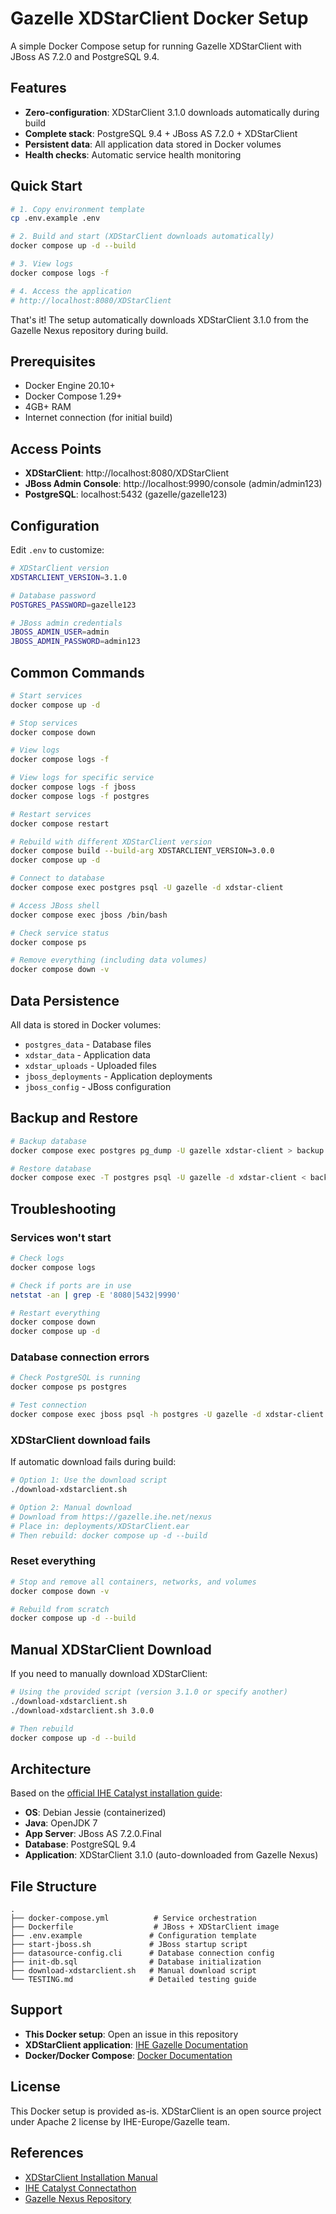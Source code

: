# Gazelle XDStarClient Docker Setup

A simple Docker Compose setup for running Gazelle XDStarClient with JBoss AS 7.2.0 and PostgreSQL 9.4.

## Features

- **Zero-configuration**: XDStarClient 3.1.0 downloads automatically during build
- **Complete stack**: PostgreSQL 9.4 + JBoss AS 7.2.0 + XDStarClient
- **Persistent data**: All application data stored in Docker volumes
- **Health checks**: Automatic service health monitoring

## Quick Start

```bash
# 1. Copy environment template
cp .env.example .env

# 2. Build and start (XDStarClient downloads automatically)
docker compose up -d --build

# 3. View logs
docker compose logs -f

# 4. Access the application
# http://localhost:8080/XDStarClient
```

That's it! The setup automatically downloads XDStarClient 3.1.0 from the Gazelle Nexus repository during build.

## Prerequisites

- Docker Engine 20.10+
- Docker Compose 1.29+
- 4GB+ RAM
- Internet connection (for initial build)

## Access Points

- **XDStarClient**: http://localhost:8080/XDStarClient
- **JBoss Admin Console**: http://localhost:9990/console (admin/admin123)
- **PostgreSQL**: localhost:5432 (gazelle/gazelle123)

## Configuration

Edit `.env` to customize:

```bash
# XDStarClient version
XDSTARCLIENT_VERSION=3.1.0

# Database password
POSTGRES_PASSWORD=gazelle123

# JBoss admin credentials
JBOSS_ADMIN_USER=admin
JBOSS_ADMIN_PASSWORD=admin123
```

## Common Commands

```bash
# Start services
docker compose up -d

# Stop services
docker compose down

# View logs
docker compose logs -f

# View logs for specific service
docker compose logs -f jboss
docker compose logs -f postgres

# Restart services
docker compose restart

# Rebuild with different XDStarClient version
docker compose build --build-arg XDSTARCLIENT_VERSION=3.0.0
docker compose up -d

# Connect to database
docker compose exec postgres psql -U gazelle -d xdstar-client

# Access JBoss shell
docker compose exec jboss /bin/bash

# Check service status
docker compose ps

# Remove everything (including data volumes)
docker compose down -v
```

## Data Persistence

All data is stored in Docker volumes:

- `postgres_data` - Database files
- `xdstar_data` - Application data
- `xdstar_uploads` - Uploaded files
- `jboss_deployments` - Application deployments
- `jboss_config` - JBoss configuration

## Backup and Restore

```bash
# Backup database
docker compose exec postgres pg_dump -U gazelle xdstar-client > backup.sql

# Restore database
docker compose exec -T postgres psql -U gazelle -d xdstar-client < backup.sql
```

## Troubleshooting

### Services won't start

```bash
# Check logs
docker compose logs

# Check if ports are in use
netstat -an | grep -E '8080|5432|9990'

# Restart everything
docker compose down
docker compose up -d
```

### Database connection errors

```bash
# Check PostgreSQL is running
docker compose ps postgres

# Test connection
docker compose exec jboss psql -h postgres -U gazelle -d xdstar-client
```

### XDStarClient download fails

If automatic download fails during build:

```bash
# Option 1: Use the download script
./download-xdstarclient.sh

# Option 2: Manual download
# Download from https://gazelle.ihe.net/nexus
# Place in: deployments/XDStarClient.ear
# Then rebuild: docker compose up -d --build
```

### Reset everything

```bash
# Stop and remove all containers, networks, and volumes
docker compose down -v

# Rebuild from scratch
docker compose up -d --build
```

## Manual XDStarClient Download

If you need to manually download XDStarClient:

```bash
# Using the provided script (version 3.1.0 or specify another)
./download-xdstarclient.sh
./download-xdstarclient.sh 3.0.0

# Then rebuild
docker compose up -d --build
```

## Architecture

Based on the [official IHE Catalyst installation guide](https://connectathon.ihe-catalyst.net/gazelle-documentation/XDStar-Client/installation.html):

- **OS**: Debian Jessie (containerized)
- **Java**: OpenJDK 7
- **App Server**: JBoss AS 7.2.0.Final
- **Database**: PostgreSQL 9.4
- **Application**: XDStarClient 3.1.0 (auto-downloaded from Gazelle Nexus)

## File Structure

```
.
├── docker-compose.yml          # Service orchestration
├── Dockerfile                  # JBoss + XDStarClient image
├── .env.example               # Configuration template
├── start-jboss.sh             # JBoss startup script
├── datasource-config.cli      # Database connection config
├── init-db.sql                # Database initialization
├── download-xdstarclient.sh   # Manual download script
└── TESTING.md                 # Detailed testing guide
```

## Support

- **This Docker setup**: Open an issue in this repository
- **XDStarClient application**: [IHE Gazelle Documentation](https://gazelle.ihe.net/content/xdstarclient)
- **Docker/Docker Compose**: [Docker Documentation](https://docs.docker.com/)

## License

This Docker setup is provided as-is. XDStarClient is an open source project under Apache 2 license by IHE-Europe/Gazelle team.

## References

- [XDStarClient Installation Manual](https://connectathon.ihe-catalyst.net/gazelle-documentation/XDStar-Client/installation.html)
- [IHE Catalyst Connectathon](https://connectathon.ihe-catalyst.net/)
- [Gazelle Nexus Repository](https://gazelle.ihe.net/nexus)
